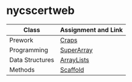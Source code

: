 # nycscertweb

|Class           | Assignment and Link|
| -------------- | ------------------ |
|Prework         | [Craps](https://replit.com/@mikeinawall/cohort-3-summer-work-mikeinawall#programming/pre/08/Craps.java)|
|Programming     | [SuperArray](https://replit.com/@mikeinawall/cohort-3-summer-work-mikeinawall#programming/8/SuperArray.java)|
|Data Structures | [ArrayLists](https://replit.com/@mikeinawall/cohort-3-summer-work-mikeinawall#ds/ArrayLists/AlPractice.java)|
|Methods         | [Scaffold](https://replit.com/@mikeinawall/cohort-3-summer-work-mikeinawall#methods/06_scaffold/activity.java)|
